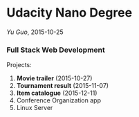 # Udacity Nano Degree

_Yu Guo_, 2015-10-25

### Full Stack Web Development

Projects:

1. **Movie trailer** (2015-10-27)
2. **Tournament result** (2015-11-07)
3. **Item catalogue** (2015-12-11)
4. Conference Organization app
5. Linux Server
